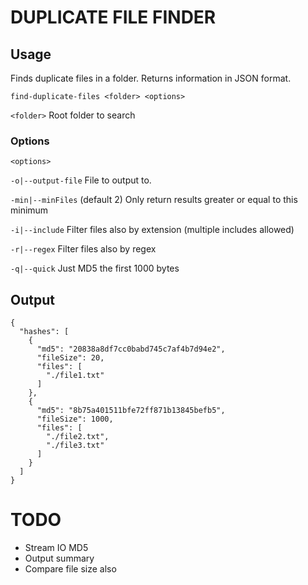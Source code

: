 # DUPLICATE FILE FINDER

## Usage

Finds duplicate files in a folder. Returns information in JSON format.

`find-duplicate-files <folder> <options>`

`<folder>` Root folder to search

### Options 

`<options>` 

`-o|--output-file` File to output to. 

`-min|--minFiles`  (default 2) Only return results greater or equal to this minimum

`-i|--include`     Filter files also by extension (multiple includes allowed)

`-r|--regex`       Filter files also by regex

`-q|--quick`       Just MD5 the first 1000 bytes

## Output

```
{
  "hashes": [
    {
      "md5": "20838a8df7cc0babd745c7af4b7d94e2",
      "fileSize": 20,
      "files": [
        "./file1.txt"
      ]
    },
    {
      "md5": "8b75a401511bfe72ff871b13845befb5",
      "fileSize": 1000,
      "files": [
        "./file2.txt",
        "./file3.txt"
      ]
    }
  ]
}
```


# TODO 

- Stream IO MD5
- Output summary 
- Compare file size also